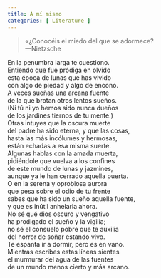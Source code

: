 ```yaml
---
title: A mí mismo 
categories: [ Literature ]
---
```



>    «¿Conocéis el miedo del que se adormece?  
—Nietzsche

En la penumbra larga te cuestiono. <br>
Entiendo que fue pródiga en olvido <br>
esta época de lunas que has vivido<br>
con algo de piedad y algo de encono.<br>
A veces sueñas una arcana fuente<br>
de la que brotan otros lentos sueños.<br>
(Ni tú ni yo hemos sido nunca dueños<br>
de los jardines tiernos de tu mente.)<br>
Otras intuyes que la oscura muerte<br>
del padre ha sido eterna, y que las cosas,<br>
hasta las más incólumes y hermosas,<br>
están echadas a esa misma suerte.<br>
Algunas hablas con la amada muerta,<br>
pidiéndole que vuelva a los confines<br>
de este mundo de lunas y jazmines,<br>
aunque ya le han cerrado aquella puerta.<br>
O en la serena y oprobiosa aurora<br>
que pesa sobre el odio de tu frente<br>
sabes que ha sido un sueño aquella fuente,<br>
y que es inútil anhelarla ahora.<br>
No sé qué dios oscuro y vengativo<br>
ha prodigado el sueño y la vigilia;<br>
no sé el consuelo pobre que te auxilia<br>
del horror de soñar estando vivo.<br>
Te espanta ir a dormir, pero es en vano.<br>
Mientras escribes estas líneas sientes<br>
el murmurar del agua de las fuentes<br>
de un mundo menos cierto y más arcano.<br>

